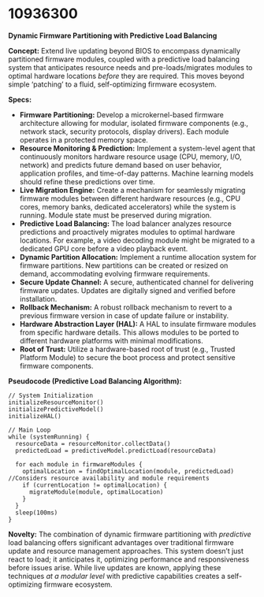 # 10936300

**Dynamic Firmware Partitioning with Predictive Load Balancing**

**Concept:** Extend live updating beyond BIOS to encompass dynamically partitioned firmware modules, coupled with a predictive load balancing system that anticipates resource needs and pre-loads/migrates modules to optimal hardware locations *before* they are required. This moves beyond simple ‘patching’ to a fluid, self-optimizing firmware ecosystem.

**Specs:**

*   **Firmware Partitioning:** Develop a microkernel-based firmware architecture allowing for modular, isolated firmware components (e.g., network stack, security protocols, display drivers). Each module operates in a protected memory space.
*   **Resource Monitoring & Prediction:** Implement a system-level agent that continuously monitors hardware resource usage (CPU, memory, I/O, network) and predicts future demand based on user behavior, application profiles, and time-of-day patterns. Machine learning models should refine these predictions over time.
*   **Live Migration Engine:** Create a mechanism for seamlessly migrating firmware modules between different hardware resources (e.g., CPU cores, memory banks, dedicated accelerators) while the system is running. Module state must be preserved during migration.
*   **Predictive Load Balancing:** The load balancer analyzes resource predictions and proactively migrates modules to optimal hardware locations. For example, a video decoding module might be migrated to a dedicated GPU core before a video playback event.
*   **Dynamic Partition Allocation:** Implement a runtime allocation system for firmware partitions. New partitions can be created or resized on demand, accommodating evolving firmware requirements.
*   **Secure Update Channel:** A secure, authenticated channel for delivering firmware updates. Updates are digitally signed and verified before installation.
*   **Rollback Mechanism:** A robust rollback mechanism to revert to a previous firmware version in case of update failure or instability.
*   **Hardware Abstraction Layer (HAL):** A HAL to insulate firmware modules from specific hardware details. This allows modules to be ported to different hardware platforms with minimal modifications.
*   **Root of Trust:** Utilize a hardware-based root of trust (e.g., Trusted Platform Module) to secure the boot process and protect sensitive firmware components.

**Pseudocode (Predictive Load Balancing Algorithm):**

```
// System Initialization
initializeResourceMonitor()
initializePredictiveModel()
initializeHAL()

// Main Loop
while (systemRunning) {
  resourceData = resourceMonitor.collectData()
  predictedLoad = predictiveModel.predictLoad(resourceData)

  for each module in firmwareModules {
    optimalLocation = findOptimalLocation(module, predictedLoad) //Considers resource availability and module requirements
    if (currentLocation != optimalLocation) {
      migrateModule(module, optimalLocation)
    }
  }
  sleep(100ms)
}
```

**Novelty:** The combination of dynamic firmware partitioning with *predictive* load balancing offers significant advantages over traditional firmware update and resource management approaches. This system doesn’t just react to load; it anticipates it, optimizing performance and responsiveness before issues arise. While live updates are known, applying these techniques *at a modular level* with predictive capabilities creates a self-optimizing firmware ecosystem.